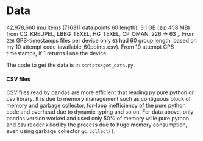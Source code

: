 Data
====

42,978,660 imu items (716311 data points 60 length), 3.1 GB (zip 458 MB) from CG_KREUPEL, LBBG_TEXEL, HG_TEXEL, CP_OMAN: 226 -> 63 ,. From `226` GPS-timestamps files per device only `63` had 60 group length, based on my 10 attempt code (available_60points.csv). From 10 attempt GPS timestamps, if 1 returns I use the device. 

The code to get the data is in `scripts\get_data.py`.

#### CSV files

CSV files read by pandas are more efficient that reading py pure python or csv library. It is due to memory management such as contiguous block of memory and garbage collector, for-loop inefficiency of the pure python code and overhead due to dynamic typing and so on. For data above, only pandas version worked and used only 50% of memory wille pure python and csv reader killed by the process due to huge memory consumption, even using garbage collector `gc.collect()`.


